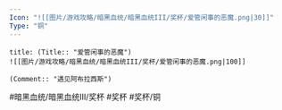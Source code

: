 ```yaml
---
Icon: "![[图片/游戏攻略/暗黑血统/暗黑血统III/奖杯/爱管闲事的恶魔.png|30]]"
Type: "铜"
---
```

```ad-common-bronze-trophy
title: (Title:: "爱管闲事的恶魔")
![[图片/游戏攻略/暗黑血统/暗黑血统III/奖杯/爱管闲事的恶魔.png|100]]

(Comment:: "遇见阿布拉西斯")
```

#暗黑血统/暗黑血统III/奖杯 #奖杯 #奖杯/铜
